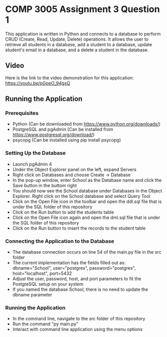 # COMP 3005 Assignment 3 Question 1

This application is written in Python and connects to a database to perform CRUD (Create, Read, Update, Delete) operations. It allows the user to retrieve all students in a database, add a student to a database, update student's email in a database, and a delete a student in the database.

## Video

Here is the link to the video demonstration for this application: https://youtu.be/pGpeO_94gxQ

## Running the Application

### Prerequisites
- Python (Can be downloaded from https://www.python.org/downloads/)
- PostgreSQL and pgAdmin (Can be installed from https://www.postgresql.org/download/)
- psycopg (Can be installed using pip install psycopg)

### Setting Up the Database
- Launch pgAdmin 4
- Under the Object Explorer panel on the left, expand Servers
- Right click on Databases and choose Create -> Database
- In the pop-up window, enter School as the Database name and click the Save button in the buttom right
- You should now see the School database under Databases in the Object Explorer. Right click on the School database and select Query Tool
- Click on the Open File icon in the toolbar and open the ddl.sql file that is under the SQL folder of this repository
- Click on the Run button to add the students table
- Click on the Open File icon again and open the dml.sql file that is under the SQL folder of this repository
- Click on the Run button to insert the records to the student table

### Connecting the Application to the Database
- The database connection occurs on line 54 of the main.py file in the src folder
- The current implementation has the fields filled out as: dbname="School", user="postgres", password="postgres", host="localhost", port=5432
- Adjust the user, password, host, and port parameters to fit the PostgreSQL setup on your system
- If you named the database School, there is no need to update the dbname parameter

### Running the Application
- In the command line, navigate to the src folder of this repository
- Run the command "py main.py"
- Interact with command line application using the menu options